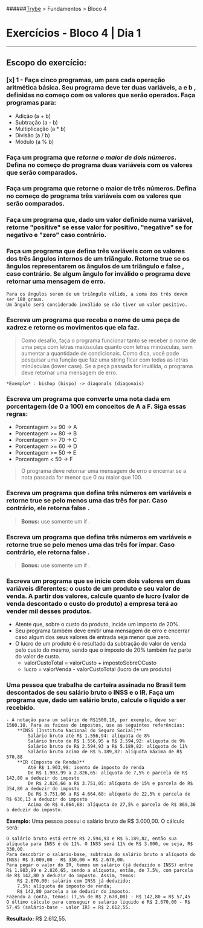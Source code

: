 ######[Trybe](https://www.betrybe.com) > Fundamentos > Bloco 4

# Exercícios - Bloco 4 | Dia 1

***

## Escopo do exercício:

### [x] 1 - Faça cinco programas, um para cada operação aritmética básica. Seu programa deve ter duas variáveis, **a e b** , definidas no começo com os valores que serão operados. Faça programas para: 


- Adição (a + b)
- Subtração (a - b)
- Multiplicação (a * b)
- Divisão (a / b)
- Módulo (a % b)


### Faça um programa que *retorne o maior de dois números*. Defina no começo do programa duas variáveis com os valores que serão comparados.

### Faça um programa que retorne o maior de três números. Defina no começo do programa três variáveis com os valores que serão comparados.

### Faça um programa que, dado um valor definido numa variável, retorne "positive" se esse valor for positivo, "negative" se for negativo e "zero" caso contrário.

### Faça um programa que defina três variáveis com os valores dos três ângulos internos de um triângulo. Retorne true se os ângulos representarem os ângulos de um triângulo e false , caso contrário. Se algum ângulo for inválido o programa deve retornar uma mensagem de erro.

    Para os ângulos serem de um triângulo válido, a soma dos três devem ser 180 graus.
    Um ângulo será considerado inválido se não tiver um valor positivo.

### Escreva um programa que receba o nome de uma peça de xadrez e retorne os movimentos que ela faz.

> Como desafio, faça o programa funcionar tanto se receber o nome de uma peça com letras maiúsculas quanto com letras minúsculas, sem aumentar a quantidade de condicionais. Como dica, você pode pesquisar uma função que faz uma string ficar com todas as letras minúsculas (lower case). 
Se a peça passada for inválida, o programa deve retornar uma mensagem de erro.

    *Exemplo* : bishop (bispo) -> diagonals (diagonais)

### Escreva um programa que converte uma nota dada em porcentagem (de 0 a 100) em conceitos de A a F. Siga essas regras:

- Porcentagem >= 90 -> A
- Porcentagem >= 80 -> B
- Porcentagem >= 70 -> C
- Porcentagem >= 60 -> D
- Porcentagem >= 50 -> E
- Porcentagem < 50 -> F

>O programa deve retornar uma mensagem de erro e encerrar se a nota passada for menor que 0 ou maior que 100.

### Escreva um programa que defina três números em variáveis e retorne true se pelo menos uma das três for par. Caso contrário, ele retorna false .

>**Bonus:** use somente um if .

### Escreva um programa que defina três números em variáveis e retorne true se pelo menos uma das três for ímpar. Caso contrário, ele retorna false .

>**Bonus:** use somente um if .

### Escreva um programa que se inicie com dois valores em duas variáveis diferentes: o custo de um produto e seu valor de venda. A partir dos valores, calcule quanto de lucro (valor de venda descontado o custo do produto) a empresa terá ao vender mil desses produtos.

- Atente que, sobre o custo do produto, incide um imposto de 20%.
- Seu programa também deve emitir uma mensagem de erro e encerrar caso algum dos seus valores de entrada seja menor que zero.
- O lucro de um produto é o resultado da subtração do valor de venda pelo custo do mesmo, sendo que o imposto de 20% também faz parte do valor de custo.
    - valorCustoTotal = valorCusto + impostoSobreOCusto
    - lucro = valorVenda - valorCustoTotal (lucro de um produto)

### Uma pessoa que trabalha de carteira assinada no Brasil tem descontados de seu salário bruto o INSS e o IR. Faça um programa que, dado um salário bruto, calcule o líquido a ser recebido.

    - A notação para um salário de R$1500,10, por exemplo, deve ser 1500.10. Para as faixas de impostos, use as seguintes referências:
        **INSS (Instituto Nacional do Seguro Social)**
            Salário bruto até R$ 1.556,94: alíquota de 8%
            Salário bruto de R$ 1.556,95 a R$ 2.594,92: alíquota de 9%
            Salário bruto de R$ 2.594,93 a R$ 5.189,82: alíquota de 11%
            Salário bruto acima de R$ 5.189,82: alíquota máxima de R$ 570,88
        **IR (Imposto de Renda)**
            Até R$ 1.903,98: isento de imposto de renda
            De R$ 1.903,99 a 2.826,65: alíquota de 7,5% e parcela de R$ 142,80 a deduzir do imposto
            De R$ 2.826,66 a R$ 3.751,05: alíquota de 15% e parcela de R$ 354,80 a deduzir do imposto
            De R$ 3.751,06 a R$ 4.664,68: alíquota de 22,5% e parcela de R$ 636,13 a deduzir do imposto
            Acima de R$ 4.664,68: alíquota de 27,5% e parcela de R$ 869,36 a deduzir do imposto.

**Exemplo:** Uma pessoa possui o salário bruto de R$ 3.000,00. O cálculo será:

    O salário bruto está entre R$ 2.594,93 e R$ 5.189,82, então sua alíquota para INSS é de 11%. O INSS será 11% de R$ 3.000, ou seja, R$ 330,00.
    Para descobrir o salário-base, subtraia do salário bruto a alíquota do INSS: R$ 3.000,00 - R$ 330,00 = R$ 2.670,00.
    Para pegar o valor do IR, temos um salário (já deduzido o INSS) entre R$ 1.903,99 e 2.826,65, sendo a alíquota, então, de 7.5%, com parcela de R$ 142,80 a deduzir do imposto. Assim, temos:
        R$ 2.670,00: salário com INSS já deduzido;
        7.5%: alíquota de imposto de renda;
        R$ 142,80 parcela a se deduzir do imposto.
    Fazendo a conta, temos: (7,5% de R$ 2.670,00) - R$ 142,80 = R$ 57,45
    O último cálculo para conseguir o salário líquido é R$ 2.670,00 - R$ 57,45 (salário-base - valor IR) = R$ 2.612,55.

**Resultado:** R$ 2.612,55. 